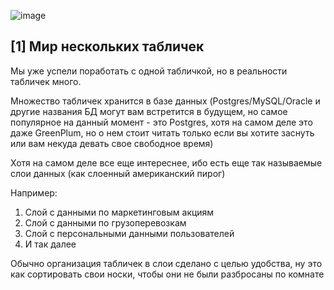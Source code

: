 ![image](https://github.com/user-attachments/assets/bd82951a-abbd-4d4c-9079-3ad9ee02edb9)


## [1] Мир нескольких табличек

Мы уже успели поработать с одной табличкой, но в реальности табличек много.

Множество табличек хранится в базе данных (Postgres/MySQL/Oracle и другие названия БД могут вам встретится в будущем, но самое популярное на данный момент - это Postgres, хотя на самом деле это даже GreenPlum, но о нем стоит читать только если вы хотите заснуть или вам некуда девать свое свободное время) 

Хотя на самом деле все еще интереснее, ибо есть еще так называемые слои данных (как слоенный американский пирог) 

Например:
1. Слой с данными по маркетинговым акциям
2. Слой с данными по грузоперевозкам
3. Слой с персональными данными пользователей
4. И так далее

Обычно организация табличек в слои сделано с целью удобства, ну это как сортировать свои носки, чтобы они не были разбросаны по комнате 
